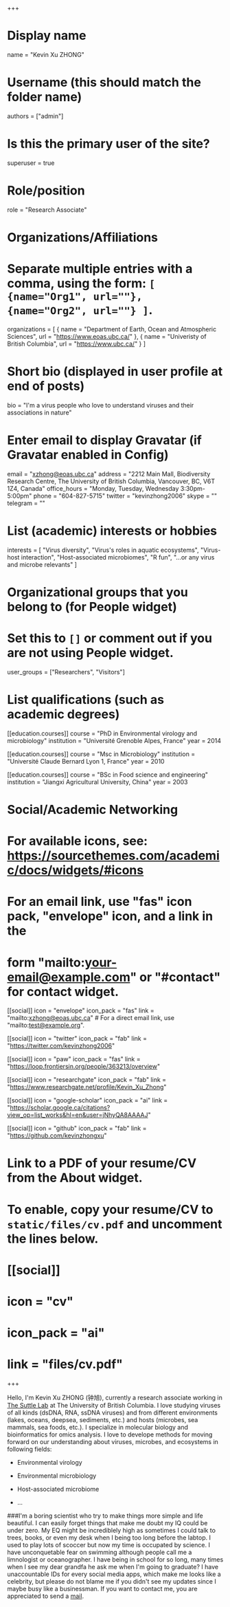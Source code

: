 +++
# Display name
name = "Kevin Xu ZHONG"
# Username (this should match the folder name)
authors = ["admin"]

# Is this the primary user of the site?
superuser = true

# Role/position
role = "Research Associate"

# Organizations/Affiliations
#   Separate multiple entries with a comma, using the form: `[ {name="Org1", url=""}, {name="Org2", url=""} ]`.
organizations = [ { name = "Department of Earth, Ocean and Atmospheric Sciences", url = "https://www.eoas.ubc.ca/" }, { name = "Univeristy of British Columbia", url = "https://www.ubc.ca/" } ]

# Short bio (displayed in user profile at end of posts)
bio = "I'm a virus people who love to understand viruses and their associations in nature"

# Enter email to display Gravatar (if Gravatar enabled in Config)
email = "xzhong@eoas.ubc.ca"
address = "2212 Main Mall, Biodiversity Research Centre, The University of British Columbia, Vancouver, BC, V6T 1Z4, Canada"
office_hours = "Monday, Tuesday, Wednesday 3:30pm-5:00pm"
phone = "604-827-5715"
twitter = "kevinzhong2006"
skype = ""
telegram = ""

# List (academic) interests or hobbies
interests = [
  "Virus diversity",
  "Virus's roles in aquatic ecosystems",
  "Virus-host interaction",
  "Host-associated microbiomes",
  "R fun",
  "...or any virus and microbe relevants"
]

# Organizational groups that you belong to (for People widget)
#   Set this to `[]` or comment out if you are not using People widget.
user_groups = ["Researchers", "Visitors"]

# List qualifications (such as academic degrees)
[[education.courses]]
  course = "PhD in Environmental virology and microbiology"
  institution = "Université Grenoble Alpes, France"
  year = 2014

[[education.courses]]
  course = "Msc in Microbiology"
  institution = "Université Claude Bernard Lyon 1, France"
  year = 2010

[[education.courses]]
  course = "BSc in Food science and engineering"
  institution = "Jiangxi Agricultural University, China"
  year = 2003

# Social/Academic Networking
# For available icons, see: https://sourcethemes.com/academic/docs/widgets/#icons
#   For an email link, use "fas" icon pack, "envelope" icon, and a link in the
#   form "mailto:your-email@example.com" or "#contact" for contact widget.

[[social]]
  icon = "envelope"
  icon_pack = "fas"
  link = "mailto:xzhong@eoas.ubc.ca"  # For a direct email link, use "mailto:test@example.org".

[[social]]
  icon = "twitter"
  icon_pack = "fab"
  link = "https://twitter.com/kevinzhong2006"
  
[[social]]
  icon = "paw"
  icon_pack = "fas"
  link = "https://loop.frontiersin.org/people/363213/overview"
  
[[social]]
  icon = "researchgate"
  icon_pack = "fab"
  link = "https://www.researchgate.net/profile/Kevin_Xu_Zhong"

[[social]]
  icon = "google-scholar"
  icon_pack = "ai"
  link = "https://scholar.google.ca/citations?view_op=list_works&hl=en&user=jNhyQA8AAAAJ"

[[social]]
  icon = "github"
  icon_pack = "fab"
  link = "https://github.com/kevinzhongxu"

# Link to a PDF of your resume/CV from the About widget.
# To enable, copy your resume/CV to `static/files/cv.pdf` and uncomment the lines below.
# [[social]]
#   icon = "cv"
#   icon_pack = "ai"
#   link = "files/cv.pdf"

+++

Hello, I'm Kevin Xu ZHONG (钟旭), currently a research associate working in [The Suttle Lab](http://www.ocgy.ubc.ca/~suttle/) at The University of British Columbia. I love studying viruses of all kinds (dsDNA, RNA, ssDNA viruses) and from different environments (lakes, oceans, deepsea, sediments, etc.) and hosts (microbes, sea mammals, sea foods, etc.). I specialize in molecular biology and bioinformatics for omics analysis. I love to develope methods for moving forward on our understanding about viruses, microbes, and ecosystems in following fields: 

  * Environmental virology
  
  * Environmental microbiology
  
  * Host-associated microbiome
  
  * ...
  

###I'm a boring scientist who try to make things more simple and life beautiful. I can easily forget things that make me doubt my IQ could be under zero. My EQ might be incrediblely high as sometimes I could talk to trees, books, or even my desk when I being too long before the labtop. I used to play lots of scoccer but now my time is occupated by science. I have unconquetable fear on swimming although people call me a limnologist or oceanographer. I have being in school for so long, many times when I see my dear grandfa he ask me when I'm going to graduate? I have unaccountable IDs for every social media apps, which make me looks like a celebrity, but please do not blame me if you didn't see my updates since I maybe busy like a businessman. If you want to contact me, you are appreciated to send a [mail](mailto:xzhong@eoas.ubc.ca). 

